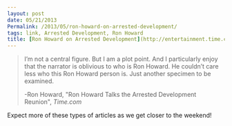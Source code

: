 ```yaml
---
layout: post
date: 05/21/2013
Permalink: /2013/05/ron-howard-on-arrested-development/
tags: link, Arrested Development, Ron Howard
title: [Ron Howard on Arrested Development](http://entertainment.time.com/2013/05/21/ron-howard-talks-the-arrested-development-reunion/)
---
```


<blockquote>
<p>I’m not a central figure. But I am a plot point. And I particularly enjoy that the narrator is oblivious to who is Ron Howard. He couldn’t care less who this Ron Howard person is. Just another specimen to be examined.</p>

<p>-Ron Howard, "Ron Howard Talks the Arrested Development Reunion", <em>Time.com</em></p>
</blockquote>

<p>Expect more of these types of articles as we get closer to the weekend!</p>